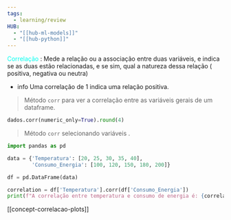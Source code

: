 ```yaml
---
tags:
  - learning/review
HUB:
  - "[[hub-ml-models]]"
  - "[[hub-python]]"
---
```

<font color = 00bffff>Correlação</font> : Mede a relação ou a associação entre duas variáveis, e indica se as duas estão relacionadas, e se sim, qual a natureza dessa relação ( positiva, negativa ou neutra)
- info Uma correlação de 1 indica uma relação positiva.

> Método `corr` para ver a correlação entre as variáveis gerais de um dataframe.

```python
dados.corr(numeric_only=True).round(4)
```

> Método `corr`  selecionando variáveis .
```python
import pandas as pd

data = {'Temperatura': [20, 25, 30, 35, 40],
        'Consumo_Energia': [100, 120, 150, 180, 200]}

df = pd.DataFrame(data)

correlation = df['Temperatura'].corr(df['Consumo_Energia'])
print(f"A correlação entre temperatura e consumo de energia é: {correlation}")
```

[[concept-correlacao-plots]]

